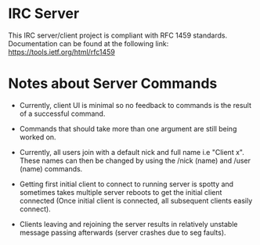 # IRC Server

This IRC server/client project is compliant with RFC 1459 standards. Documentation can be found
at the following link: https://tools.ietf.org/html/rfc1459

# Notes about Server Commands

*  Currently, client UI is minimal so no feedback to commands is the result of a successful command.
*  Commands that should take more than one argument are still being worked on.
*  Currently, all users join with a default nick and full name i.e "Client x". These names can then be changed by using the /nick (name) and /user (name) commands.

*  Getting first initial client to connect to running server is spotty and sometimes takes multiple server reboots to get the initial client connected (Once initial client is connected, all subsequent clients easily connect).
*  Clients leaving and rejoining the server results in relatively unstable message passing afterwards (server crashes due to seg faults).